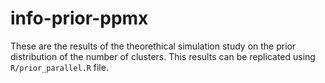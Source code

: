 # info-prior-ppmx

These are the results of the theorethical simulation study on the prior distribution of the number of clusters.
This results can be replicated using `R/prior_parallel.R` file. 
